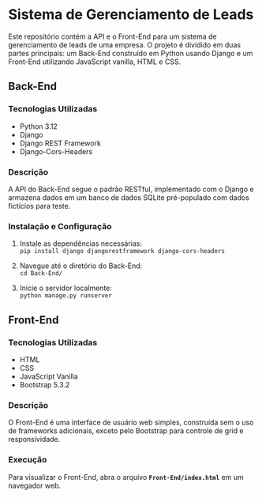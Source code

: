 # Sistema de Gerenciamento de Leads
Este repositório contém a API e o Front-End para um sistema de gerenciamento de leads de uma empresa. O projeto é dividido em duas partes principais: um Back-End construído em Python usando Django e um Front-End utilizando JavaScript vanilla, HTML e CSS.

## Back-End
### Tecnologias Utilizadas
* Python 3.12
* Django
* Django REST Framework
* Django-Cors-Headers

### Descrição
A API do Back-End segue o padrão RESTful, implementado com o Django e armazena dados em um banco de dados SQLite pré-populado com dados fictícios para teste.

### Instalação e Configuração
1. Instale as dependências necessárias:  
```pip install django djangorestframework django-cors-headers```

2. Navegue até o diretório do Back-End:  
```cd Back-End/```

3. Inicie o servidor localmente:  
```python manage.py runserver```

## Front-End
### Tecnologias Utilizadas
* HTML
* CSS
* JavaScript Vanilla
* Bootstrap 5.3.2

### Descrição
O Front-End é uma interface de usuário web simples, construída sem o uso de frameworks adicionais, exceto pelo Bootstrap para controle de grid e responsividade.

### Execução
Para visualizar o Front-End, abra o arquivo **`Front-End/index.html`** em um navegador web.
